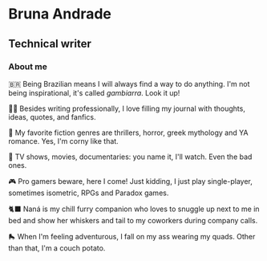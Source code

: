 # Bruna Andrade
## Technical writer

### About me
🇧🇷 Being Brazilian means I will always find a way to do anything. I'm not being inspirational, it's called *gambiarra*. Look it up!

✍🏻 Besides writing professionally, I love filling my journal with thoughts, ideas, quotes, and fanfics.

📖 My favorite fiction genres are thrillers, horror, greek mythology and YA romance. Yes, I'm corny like that.

📼 TV shows, movies, documentaries: you name it, I'll watch. Even the bad ones.

🎮 Pro gamers beware, here I come! Just kidding, I just play single-player, sometimes isometric, RPGs and Paradox games.

🐈‍⬛ Naná is my chill furry companion who loves to snuggle up next to me in bed and show her whiskers and tail to my coworkers during company calls.

🛼 When I'm feeling adventurous, I fall on my ass wearing my quads. Other than that, I'm a couch potato.


<!---
nanellide/nanellide is a ✨ special ✨ repository because its `README.md` (this file) appears on your GitHub profile.
You can click the Preview link to take a look at your changes.

### Skills


### Education


### Work experience
--->
